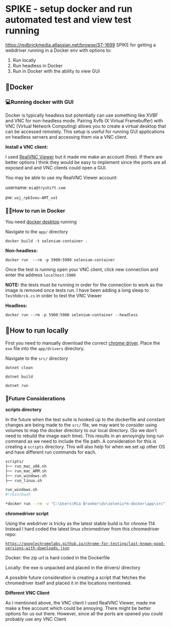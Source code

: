 # SPIKE - setup docker and run automated test and view test running

https://redbrickmedia.atlassian.net/browse/ST-1699
SPIKE for getting a webdriver running in a Docker env with options to:

1. Run locally
2. Run headless in Docker
3. Run in Docker with the ability to view GUI

## 🐳Docker

### 💻Running docker with GUI

Docker is typically headless but potentially can use something like XVBF and VNC for non-headless mode. Pairing Xvfb (X Virtual Framebuffer) with VNC (Virtual Network Computing) allows you to create a virtual desktop that can be accessed remotely. This setup is useful for running GUI applications on headless servers and accessing them via a VNC client.

**Install a VNC client:**

I used [RealVNC Viewer](https://www.realvnc.com/en/connect/download/viewer/?__lai_s=0.14206349206349206&__lai_sr=10-14&__lai_sl=l) but it made me make an account (free). If there are better options I think they would be easy to implement since the ports are all exposed and and VNC clients could open a GUI.

You may be able to use my RealVNC Viewer account:

username: `mia@tryshift.com`

pw: `uxj_rpb3veu-AMT_vxt`

### 🏃‍♀️How to run in Docker

You need [docker desktop](https://www.docker.com/products/docker-desktop/) running

Navigate to the `app/` directory

`docker build -t selenium-container .`

**Non-headless:**

`docker run  --rm -p 5900:5900 selenium-container`

Once the test is running open your VNC client, click new connection and enter the address `localhost:5900`

**NOTE:** the tests must be running in order for the connection to work as the image is removed once tests run. I have been adding a long sleep to `TestRdbrck.cs` in order to test the VNC Viewer

**Headless:**

`docker run --rm -p 5900:5900 selenium-container --headless`

## 🏡How to run locally

First you need to manually download the correct [chrome driver](https://googlechromelabs.github.io/chrome-for-testing/last-known-good-versions-with-downloads.json). Place the `exe` file into the `app/drivers` directory.

Navigate to the `src/` directory

`dotnet clean`

`dotnet build`

`dotnet run`

### 🔮Future Considerations

**scripts directory**

In the future when the test suite is hooked up to the dockerfile and constant changes are being made to the `src/` file, we may want to consider using volumes to map the docker directory to our local directory. (So we don’t need to rebuild the image each time).
This results in an annoyingly long run command as we need to include the file path. A consideration for this is creating a `scripts` directory. This will also help for when we set up other OS and have different run commands for each.

```bash
scripts/
├── run_mac_x86.sh
├── run_mac_ARM.sh
├── run_windows.sh
├── run_linux.sh
```

```bash
run_windows.sh
#!/bin/bash

*docker run --rm -v "C:\Users\Mia Brooker\dv\seleniu*m-docker\app\src" -p 5900:5900 selenium-container

```

**chromedriver script**

Using the webdriver is tricky as the latest stable build is for chrome 114. Instead I hard coded the latest linux chromedriver from this chromedriver repo:

[`https://googlechromelabs.github.io/chrome-for-testing/last-known-good-versions-with-downloads.json`](https://googlechromelabs.github.io/chrome-for-testing/last-known-good-versions-with-downloads.json)

Docker: the zip url is hard coded in the Dockerfile

Locally: the exe is unpacked and placed in the drivers/ directory

A possible future consideration is creating a script that fetches the chromedriver itself and placed it in the locations mentioned.

**Different VNC Client**

As I mentioned above, the VNC client I used RealVNC Viewer, made me make a free account which could be annoying. There might be better options for us out there. However, since all the ports are opened you could probably use any VNC Client
